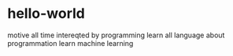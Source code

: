 # hello-world
motive all time
intereqted by programming 
learn all language about programmation 
learn machine  learning
